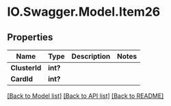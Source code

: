 # IO.Swagger.Model.Item26
## Properties

Name | Type | Description | Notes
------------ | ------------- | ------------- | -------------
**ClusterId** | **int?** |  | 
**CardId** | **int?** |  | 

[[Back to Model list]](../README.md#documentation-for-models) [[Back to API list]](../README.md#documentation-for-api-endpoints) [[Back to README]](../README.md)

